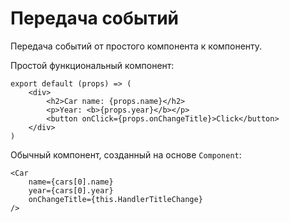 # Передача событий
Передача событий от простого компонента к компоненту.

Простой функциональный компонент:

    export default (props) => (
        <div>
            <h2>Car name: {props.name}</h2>
            <p>Year: <b>{props.year}</b></p>
            <button onClick={props.onChangeTitle}>Click</button>
        </div>
    )

Обычный компонент, созданный на основе `Component`:

    <Car
        name={cars[0].name}
        year={cars[0].year}
        onChangeTitle={this.HandlerTitleChange}
    />
